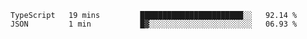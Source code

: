 <!--START_SECTION:waka-->
```text
TypeScript   19 mins         ███████████████████████░░   92.14 % 
JSON         1 min           █▓░░░░░░░░░░░░░░░░░░░░░░░   06.93 % 
```
<!--END_SECTION:waka-->

